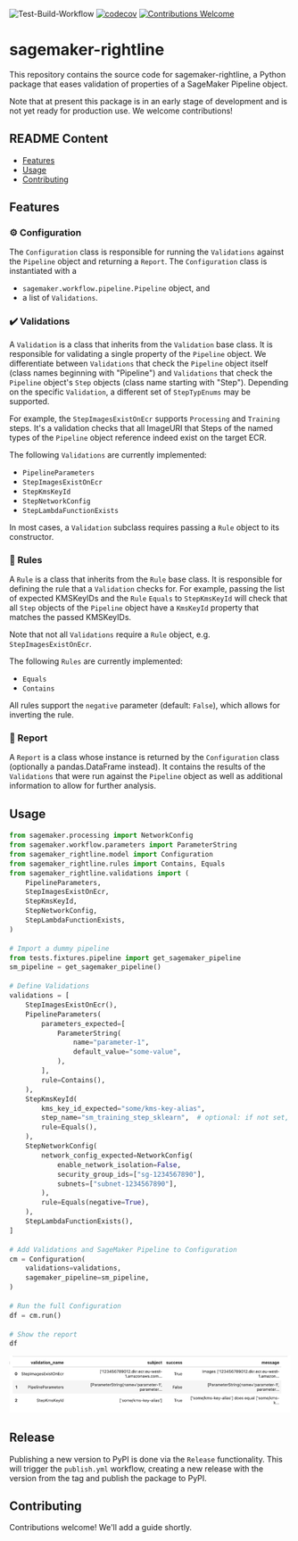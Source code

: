 ![Test-Build-Workflow](https://github.com/stiebels/sagemaker-rightline/actions/workflows/python-package.yml/badge.svg)
[![codecov](https://codecov.io/gh/stiebels/sagemaker-rightline/branch/main/graph/badge.svg?token=7TCW0GP1NV)](https://codecov.io/gh/stiebels/sagemaker-rightline)
[![Contributions Welcome](https://img.shields.io/badge/contributions-welcome-brightgreen.svg?style=flat)](https://github.com/stiebels/sagemaker-rightline/issues)

# sagemaker-rightline

This repository contains the source code for sagemaker-rightline, a Python package that eases validation of properties of a SageMaker Pipeline object.

Note that at present this package is in an early stage of development and is not yet ready for production use. We welcome contributions!


## README Content

- [Features](#features)
- [Usage](#usage)
- [Contributing](#contributing)

## Features

### ⚙️ Configuration
The `Configuration` class is responsible for running the `Validations` against the `Pipeline` object and returning a `Report`.
The `Configuration` class is instantiated with a
 - `sagemaker.workflow.pipeline.Pipeline` object, and
 - a list of `Validations`.

### ✔️ Validations
A `Validation` is a class that inherits from the `Validation` base class.
It is responsible for validating a single property of the `Pipeline` object.
We differentiate between `Validations` that check the `Pipeline` object itself (class names beginning with "Pipeline") and `Validations` that check the `Pipeline` object's `Step` objects (class name starting with "Step").
Depending on the specific `Validation`, a different set of `StepTypEnums` may be supported.

For example, the `StepImagesExistOnEcr` supports `Processing` and `Training` steps. It's a validation checks that all ImageURI that
Steps of the named types of the `Pipeline` object reference indeed exist on the target ECR.

The following `Validations` are currently implemented:
  - `PipelineParameters`
  - `StepImagesExistOnEcr`
  - `StepKmsKeyId`
  - `StepNetworkConfig`
  - `StepLambdaFunctionExists`

In most cases, a `Validation` subclass requires passing a `Rule` object to its constructor.

### 📜 Rules
A `Rule` is a class that inherits from the `Rule` base class.
It is responsible for defining the rule that a `Validation` checks for.
For example, passing the list of expected KMSKeyIDs and the `Rule` `Equals` to `StepKmsKeyId` will check that
all `Step` objects of the `Pipeline` object have a `KmsKeyId` property that matches the passed KMSKeyIDs.

Note that not all `Validations` require a `Rule` object, e.g. `StepImagesExistOnEcr`.

The following `Rules` are currently implemented:
  - `Equals`
  - `Contains`

All rules support the `negative` parameter (default: `False`), which allows for inverting the rule.

### 📝 Report
A `Report` is a class whose instance is returned by the `Configuration` class (optionally a pandas.DataFrame instead).
It contains the results of the `Validations` that were run against the `Pipeline` object as well as additional information
to allow for further analysis.

## Usage
```python
from sagemaker.processing import NetworkConfig
from sagemaker.workflow.parameters import ParameterString
from sagemaker_rightline.model import Configuration
from sagemaker_rightline.rules import Contains, Equals
from sagemaker_rightline.validations import (
    PipelineParameters,
    StepImagesExistOnEcr,
    StepKmsKeyId,
    StepNetworkConfig,
    StepLambdaFunctionExists,
)

# Import a dummy pipeline
from tests.fixtures.pipeline import get_sagemaker_pipeline
sm_pipeline = get_sagemaker_pipeline()

# Define Validations
validations = [
    StepImagesExistOnEcr(),
    PipelineParameters(
        parameters_expected=[
            ParameterString(
                name="parameter-1",
                default_value="some-value",
            ),
        ],
        rule=Contains(),
    ),
    StepKmsKeyId(
        kms_key_id_expected="some/kms-key-alias",
        step_name="sm_training_step_sklearn",  # optional: if not set, will check all steps
        rule=Equals(),
    ),
    StepNetworkConfig(
        network_config_expected=NetworkConfig(
            enable_network_isolation=False,
            security_group_ids=["sg-1234567890"],
            subnets=["subnet-1234567890"],
        ),
        rule=Equals(negative=True),
    ),
    StepLambdaFunctionExists(),
]

# Add Validations and SageMaker Pipeline to Configuration
cm = Configuration(
    validations=validations,
    sagemaker_pipeline=sm_pipeline,
)

# Run the full Configuration
df = cm.run()

# Show the report
df
```
![img.png](./docs/report.png)

## Release
Publishing a new version to PyPI is done via the `Release` functionality.
This will trigger the `publish.yml` workflow, creating a new release with the version from the tag and publish the package to PyPI.

## Contributing
Contributions welcome! We'll add a guide shortly.
